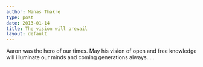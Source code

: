 ```yaml
---
author: Manas Thakre
type: post
date: 2013-01-14
title: The vision will prevail
layout: default
---
```

Aaron was the hero of our times. May his vision of open and free knowledge will illuminate our minds and coming generations always.....